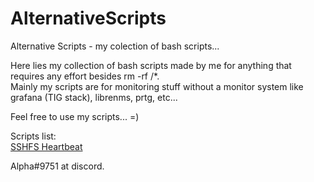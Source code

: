 # AlternativeScripts
Alternative Scripts - my colection of bash scripts...


Here lies my collection of bash scripts made by me for anything that requires any effort besides rm -rf /*.\
Mainly my scripts are for monitoring stuff without a monitor system like grafana (TIG stack), librenms, prtg, etc...

Feel free to use my scripts... =)  

Scripts list:  
[SSHFS Heartbeat](./sshfs_heartbeat)

Alpha#9751 at discord.
